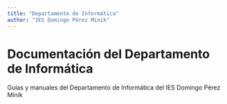 ```yaml
---
title: "Departamento de Informática"
author: "IES Domingo Pérez Minik"
---
```


# Documentación del Departamento de Informática
Guías y manuales del Departamento de Informática del IES Domingo Pérez Minik

